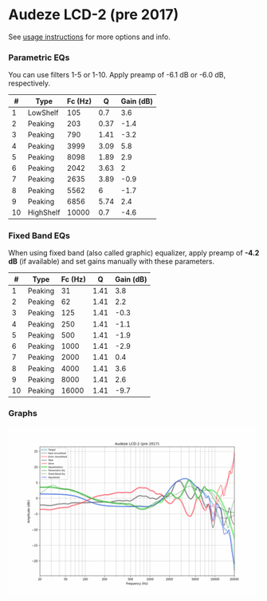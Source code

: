# Audeze LCD-2 (pre 2017)
See [usage instructions](https://github.com/jaakkopasanen/AutoEq#usage) for more options and info.

### Parametric EQs
You can use filters 1-5 or 1-10. Apply preamp of -6.1 dB or -6.0 dB, respectively.

|   # | Type      |   Fc (Hz) |    Q |   Gain (dB) |
|-----|-----------|-----------|------|-------------|
|   1 | LowShelf  |       105 | 0.7  |         3.6 |
|   2 | Peaking   |       203 | 0.37 |        -1.4 |
|   3 | Peaking   |       790 | 1.41 |        -3.2 |
|   4 | Peaking   |      3999 | 3.09 |         5.8 |
|   5 | Peaking   |      8098 | 1.89 |         2.9 |
|   6 | Peaking   |      2042 | 3.63 |         2   |
|   7 | Peaking   |      2635 | 3.89 |        -0.9 |
|   8 | Peaking   |      5562 | 6    |        -1.7 |
|   9 | Peaking   |      6856 | 5.74 |         2.4 |
|  10 | HighShelf |     10000 | 0.7  |        -4.6 |

### Fixed Band EQs
When using fixed band (also called graphic) equalizer, apply preamp of **-4.2 dB** (if available) and set gains manually with these parameters.

|   # | Type    |   Fc (Hz) |    Q |   Gain (dB) |
|-----|---------|-----------|------|-------------|
|   1 | Peaking |        31 | 1.41 |         3.8 |
|   2 | Peaking |        62 | 1.41 |         2.2 |
|   3 | Peaking |       125 | 1.41 |        -0.3 |
|   4 | Peaking |       250 | 1.41 |        -1.1 |
|   5 | Peaking |       500 | 1.41 |        -1.9 |
|   6 | Peaking |      1000 | 1.41 |        -2.9 |
|   7 | Peaking |      2000 | 1.41 |         0.4 |
|   8 | Peaking |      4000 | 1.41 |         3.6 |
|   9 | Peaking |      8000 | 1.41 |         2.6 |
|  10 | Peaking |     16000 | 1.41 |        -9.7 |

### Graphs
![](./Audeze%20LCD-2%20(pre%202017).png)
